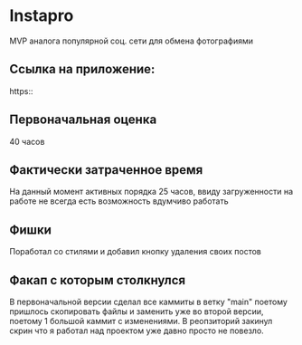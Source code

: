 # Instapro

MVP аналога популярной соц. сети для обмена фотографиями

## Ссылка на приложение:

https::

## Первоначальная оценка

40 часов

## Фактически затраченное время

На данный момент активных порядка 25 часов, ввиду загруженности на работе не всегда есть возможность вдумчиво работать

## Фишки

Поработал со стилями и добавил кнопку удаления своих постов

## Факап с которым столкнулся

В первоначальной версии сделал все каммиты в ветку "main" поетому пришлось скопировать файлы и заменить уже во второй версии, поетому 1 большой каммит с изменениями. В реопзиторий закинул скрин что я работал над проектом уже давно просто не повезло.
